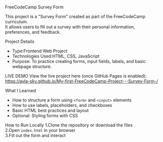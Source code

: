 FreeCodeCamp Survey Form

This project is a "Survey Form" created as part of the FreeCodeCamp curriculum.  
It allows users to fill out a survey with their personal information, preferences, and feedback.

Project Details
- Type:Frontend Web Project  
- Technologies Used:HTML, CSS, JavaScript  
- Purpose: To practice creating forms, input fields, labels, and basic webpage structure.

LIVE DEMO 
View the live project here (once GitHub Pages is enabled):  
https://ayla-sky.github.io/My-first-FreeCodeCamp-Project---Survey-Form-/

What I Learned
- How to structure a form using `<form>` and `<input>` elements  
- How to use labels, placeholders, and checkboxes  
- Basic HTML best practices and layout  
- Optional: Styling forms with CSS

How to Run Locally
1.Clone the repository or download the files  
2.Open `index.html` in your browser  
3.Fill out the form and interact 
